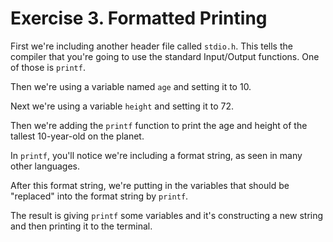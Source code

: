 # Exercise 3. Formatted Printing

First we're including another header file called `stdio.h`. This tells the compiler that you're going to use the standard Input/Output functions. One of those is `printf`.

Then we're using a variable named `age` and setting it to 10.

Next we're using a variable `height` and setting it to 72.

Then we're adding the `printf` function to print the age and height of the tallest 10-year-old on the planet.

In `printf`, you'll notice we're including a format string, as seen in many other languages.

After this format string, we're putting in the variables that should be "replaced" into the format string by `printf`.

The result is giving `printf` some variables and it's constructing a new string and then printing it to the terminal.
